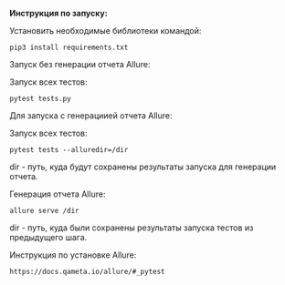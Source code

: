 **Инструкция по запуску:**

Установить необходимые библиотеки командой:

    pip3 install requirements.txt

Запуск без генерации отчета Allure:

Запуск всех тестов:

    pytest tests.py


Для запуска с генерациией отчета Allure:

Запуск всех тестов:

    pytest tests --alluredir=/dir

dir - путь, куда будут сохранены результаты запуска для генерации отчета.


Генерация отчета Allure:

    allure serve /dir

dir - путь, куда были сохранены результаты запуска тестов из предыдущего шага.


Инструкция по установке Allure:

    https://docs.qameta.io/allure/#_pytest